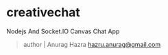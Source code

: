 # creativechat

Nodejs And Socket.IO Canvas Chat App


> author | Anurag Hazra hazru.anurag@gmail.com
